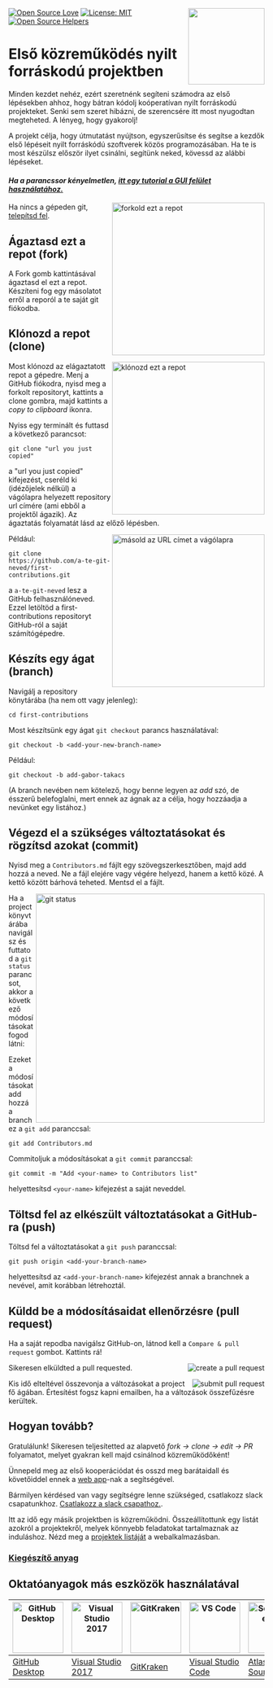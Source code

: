 [![Open Source Love](https://badges.frapsoft.com/os/v1/open-source.svg?v=103)](https://github.com/ellerbrock/open-source-badges/)
[<img align="right" width="150" src="https://firstcontributions.github.io/assets/Readme/join-slack-team.png">](https://join.slack.com/t/firstcontributors/shared_invite/enQtNjkxNzQwNzA2MTMwLTVhMWJjNjg2ODRlNWZhNjIzYjgwNDIyZWYwZjhjYTQ4OTBjMWM0MmFhZDUxNzBiYzczMGNiYzcxNjkzZDZlMDM)
[![License: MIT](https://img.shields.io/badge/License-MIT-green.svg)](https://opensource.org/licenses/MIT)
[![Open Source Helpers](https://www.codetriage.com/roshanjossey/first-contributions/badges/users.svg)](https://www.codetriage.com/roshanjossey/first-contributions)

# Első közreműködés nyilt forráskodú projektben

Minden kezdet nehéz, ezért szeretnénk segíteni számodra az első lépésekben
ahhoz, hogy bátran kódolj koóperatívan nyilt forráskodú projekteket. Senki sem
szeret hibázni, de szerencsére itt most nyugodtan megteheted. A lényeg, hogy
gyakorolj!

A projekt célja, hogy útmutatást nyújtson, egyszerűsítse és segítse a kezdők
első lépéseit nyilt forráskódú szoftverek közös programozásában. Ha te is most
készülsz először ilyet csinálni, segítünk neked, kövessd az alábbi lépéseket.

#### _Ha a parancssor kényelmetlen, [itt egy tutorial a GUI felület használatához.](#tutorials-using-other-tools)_

<img align="right" width="300" src="https://firstcontributions.github.io/assets/Readme/fork.png" alt="forkold ezt a repot" />

Ha nincs a gépeden git,
[telepítsd fel](https://help.github.com/articles/set-up-git/).

## Ágaztasd ezt a repot (fork)

A Fork gomb kattintásával ágaztasd el ezt a repot. Készíteni fog egy másolatot
erről a reporól a te saját git fiókodba.

## Klónozd a repot (clone)

<img align="right" width="300" src="https://firstcontributions.github.io/assets/Readme/clone.png" alt="klónozd ezt a repot" />

Most klónozd az elágaztatott repot a gépedre. Menj a GitHub fiókodra, nyisd meg
a forkolt repositoryt, kattints a clone gombra, majd kattints a _copy to
clipboard_ ikonra.

Nyiss egy terminált és futtasd a következő parancsot:

```
git clone "url you just copied"
```

a "url you just copied" kifejezést, cseréld ki (idézőjelek nélkül) a vágólapra
helyezett repository url címére (ami ebből a projektől ágazik). Az ágaztatás
folyamatát lásd az előző lépésben.

<img align="right" width="300" src="https://firstcontributions.github.io/assets/Readme/copy-to-clipboard.png" alt="másold az URL címet a vágólapra" />

Például:

```
git clone https://github.com/a-te-git-neved/first-contributions.git
```

a `a-te-git-neved` lesz a GitHub felhasználóneved. Ezzel letöltöd a
first-contributions repositoryt GitHub-ról a saját számítógépedre.

## Készíts egy ágat (branch)

Navigálj a repository könytárába (ha nem ott vagy jelenleg):

```
cd first-contributions
```

Most készítsünk egy ágat `git checkout` parancs használatával:

```
git checkout -b <add-your-new-branch-name>
```

Például:

```
git checkout -b add-gabor-takacs
```

(A branch nevében nem kötelező, hogy benne legyen az _add_ szó, de ésszerű
belefoglalni, mert ennek az ágnak az a célja, hogy hozzáadja a nevünket egy
listához.)

## Végezd el a szükséges változtatásokat és rögzítsd azokat (commit)

Nyisd meg a `Contributors.md` fájlt egy szövegszerkesztőben, majd add hozzá a
neved. Ne a fájl elejére vagy végére helyezd, hanem a kettő közé. A kettő között
bárhová teheted. Mentsd el a fájlt.

<img align="right" width="450" src="https://firstcontributions.github.io/assets/Readme/git-status.png" alt="git status" />

Ha a project könyvtárába navigálsz és futtatod a `git status` parancsot, akkor a
következő módosításokat fogod látni:

Ezeket a módosításokat add hozzá a branchez a `git add` paranccsal:

```
git add Contributors.md
```

Commitoljuk a módosításokat a `git commit` paranccsal:

```
git commit -m "Add <your-name> to Contributors list"
```

helyettesítsd `<your-name>` kifejezést a saját neveddel.

## Töltsd fel az elkészült változtatásokat a GitHub-ra (push)

Töltsd fel a változtatásokat a `git push` paranccsal:

```
git push origin <add-your-branch-name>
```

helyettesítsd az `<add-your-branch-name>` kifejezést annak a branchnek a
nevével, amit korábban létrehoztál.

## Küldd be a módosításaidat ellenőrzésre (pull request)

Ha a saját repodba navigálsz GitHub-on, látnod kell a `Compare & pull request`
gombot. Kattints rá!

<img style="float: right;" src="https://firstcontributions.github.io/assets/Readme/compare-and-pull.png" alt="create a pull request" />

Sikeresen elküldted a pull requested.

<img style="float: right;" src="https://firstcontributions.github.io/assets/Readme/submit-pull-request.png" alt="submit pull request" />

Kis idő elteltével összevonja a változásokat a project fő ágában. Értesítést
fogsz kapni emailben, ha a változások összefűzésre kerültek.

## Hogyan tovább?

Gratulálunk! Sikeresen teljesítetted az alapvető _fork -> clone -> edit -> PR_
folyamatot, melyet gyakran kell majd csinálnod közreműködőként!

Ünnepeld meg az első kooperációdat és osszd meg barátaidall és követőiddel ennek
a [web app](https://firstcontributions.github.io/#social-share)-nak a
segítségével.

Bármilyen kérdésed van vagy segítségre lenne szükséged, csatlakozz slack
csapatunkhoz.
[Csatlakozz a slack csapathoz.](https://join.slack.com/t/firstcontributors/shared_invite/enQtNjkxNzQwNzA2MTMwLTVhMWJjNjg2ODRlNWZhNjIzYjgwNDIyZWYwZjhjYTQ4OTBjMWM0MmFhZDUxNzBiYzczMGNiYzcxNjkzZDZlMDM).

Itt az idő egy másik projektben is közreműködni. Összeállítottunk egy listát
azokról a projektekről, melyek könnyebb feladatokat tartalmaznak az induláshoz.
Nézd meg a
[projektek listáját](https://firstcontributions.github.io/#project-list) a
webalkalmazásban.

### [Kiegészítő anyag](../additional-material/git_workflow_scenarios/additional-material.md)

## Oktatóanyagok más eszközök használatával

| <a href="../github-desktop-tutorial.md"><img alt="GitHub Desktop" src="https://desktop.github.com/images/desktop-icon.svg" width="100"></a> | <a href="../github-windows-vs2017-tutorial.md"><img alt="Visual Studio 2017" src="https://upload.wikimedia.org/wikipedia/commons/c/cd/Visual_Studio_2017_Logo.svg" width="100"></a> | <a href="../gitkraken-tutorial.md"><img alt="GitKraken" src="https://firstcontributions.github.io/assets/Readme/assets/gk-icon.png" width="100"></a> | <a href="../github-windows-vs-code-tutorial.md"><img alt="VS Code" src="https://upload.wikimedia.org/wikipedia/commons/2/2d/Visual_Studio_Code_1.18_icon.svg" width=100></a> | <a href="sourcetree-macos-tutorial.md"><img alt="Sourcetree App" src="https://wac-cdn.atlassian.com/dam/jcr:81b15cde-be2e-4f4a-8af7-9436f4a1b431/Sourcetree-icon-blue.svg" width=100></a> |
| ------------------------------------------------------------------------------------------------------------------------------------------- | ----------------------------------------------------------------------------------------------------------------------------------------------------------------------------------- | ---------------------------------------------------------------------------------------------------------------------------------------------------- | ---------------------------------------------------------------------------------------------------------------------------------------------------------------------------- | ----------------------------------------------------------------------------------------------------------------------------------------------------------------------------------------- |
| [GitHub Desktop](../gui-tool-tutorials/github-desktop-tutorial.md)                                                                          | [Visual Studio 2017](../gui-tool-tutorials/github-windows-vs2017-tutorial.md)                                                                                                       | [GitKraken](../gui-tool-tutorials/gitkraken-tutorial.md)                                                                                             | [Visual Studio Code](../gui-tool-tutorials/github-windows-vs-code-tutorial.md)                                                                                               | [Atlassian Sourcetree](../gui-tool-tutorials/sourcetree-macos-tutorial.md)                                                                                                                |
